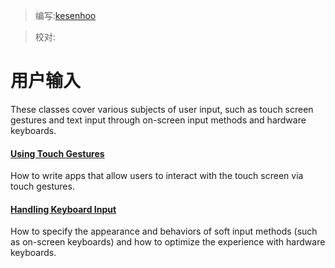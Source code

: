 > 编写:[kesenhoo](https://github.com/kesenhoo)

> 校对:

# 用户输入

These classes cover various subjects of user input, such as touch screen gestures and text input through on-screen input methods and hardware keyboards.

#### [Using Touch Gestures](input/gestures/index.html)

How to write apps that allow users to interact with the touch screen via touch gestures.

#### [Handling Keyboard Input](input/keyboard-input/index.html)

How to specify the appearance and behaviors of soft input methods (such as on-screen keyboards) and how to optimize the experience with hardware keyboards.
